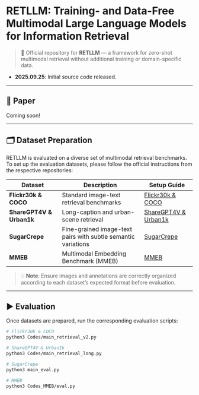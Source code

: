 # RETLLM: Training- and Data-Free Multimodal Large Language Models for Information Retrieval

> 🚀 Official repository for **RETLLM** — a framework for zero-shot multimodal retrieval without additional training or domain-specific data.

- **2025.09.25**: Initial source code released.

---

## 📄 Paper  
Coming soon! 

---

## 🗂️ Dataset Preparation

RETLLM is evaluated on a diverse set of multimodal retrieval benchmarks. To set up the evaluation datasets, please follow the official instructions from the respective repositories:

| Dataset            | Description                                      | Setup Guide |
|--------------------|--------------------------------------------------|-------------|
| **Flickr30k & COCO** | Standard image-text retrieval benchmarks         | [Flickr30k & COCO](https://github.com/kongds/E5-V#datasets) |
| **ShareGPT4V & Urban1k** | Long-caption and urban-scene retrieval           | [ShareGPT4V & Urban1k](https://github.com/beichenzbc/Long-CLIP#evaluation) |
| **SugarCrepe**     | Fine-grained image-text pairs with subtle semantic variations | [SugarCrepe](https://github.com/RAIVNLab/sugar-crepe) |
| **MMEB**           | Multimodal Embedding Benchmark (MMEB)            | [MMEB](https://github.com/TIGER-AI-Lab/VLM2Vec#inference--evaluation) |

> 💡 **Note**: Ensure images and annotations are correctly organized according to each dataset’s expected format before evaluation.

---

## ▶️ Evaluation

Once datasets are prepared, run the corresponding evaluation scripts:

```bash
# Flickr30k & COCO
python3 Codes/main_retrieval_v2.py

# ShareGPT4V & Urban1k
python3 Codes/main_retrieval_long.py

# SugarCrepe
python3 main_eval.py

# MMEB
python3 Codes_MMEB/eval.py
